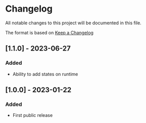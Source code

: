 # Changelog
All notable changes to this project will be documented in this file.

The format is based on [Keep a Changelog](https://keepachangelog.com/en/1.0.0/)

## [1.1.0] - 2023-06-27
### Added
- Ability to add states on runtime

## [1.0.0] - 2023-01-22
### Added
- First public release